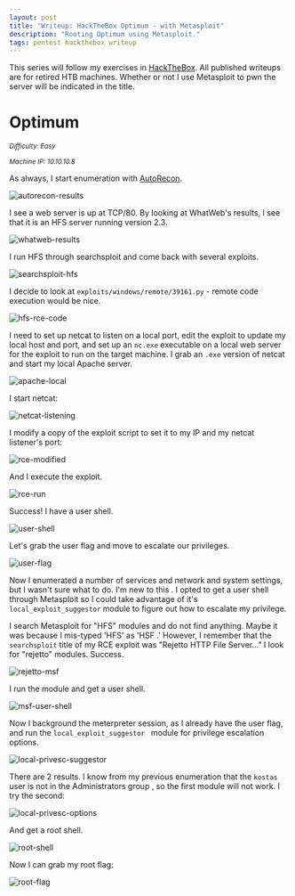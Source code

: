 ```yaml
---
layout: post
title: "Writeup: HackTheBox Optimum - with Metasploit"
description: "Rooting Optimum using Metasploit."
tags: pentest hackthebox writeup
---
```


This series will follow my exercises in [HackTheBox][]. All published writeups are for retired HTB machines. Whether
 or not I use Metasploit to pwn the server will be indicated in the title.

# Optimum

_<small>Difficulty: Easy</small>_

_<small>Machine IP: 10.10.10.8</small>_

As always, I start enumeration with [AutoRecon][].

![autorecon-results][]

I see a web server is up at TCP/80. By looking at WhatWeb's results, I see that it is an HFS server running version 2.3.

![whatweb-results][]

I run HFS through searchsploit and come back with several exploits.

![searchsploit-hfs][]

I decide to look at `exploits/windows/remote/39161.py` - remote code execution would be nice.

![hfs-rce-code][]

I need to set up netcat to listen on a local port, edit the exploit to update my local host and port, and set up an
 `nc.exe` executable on a local web server for the exploit to run on the target machine. I grab an `.exe` version of
  netcat and start my local Apache server.
  
![apache-local][]

I start netcat:

![netcat-listening][]

I modify a copy of the exploit script to set it to my IP and my netcat listener's port:

![rce-modified][]

And I execute the exploit.

![rce-run][]

Success! I have a user shell.

![user-shell][]

Let's grab the user flag and move to escalate our privileges.

![user-flag][]

Now I enumerated a number of services and network and system settings, but I wasn't sure what to do. I'm new to this
. I opted to get a user shell through Metasploit so I could take advantage of it's `local_exploit_suggestor` module
 to figure out how to escalate my privilege.
 
 I search Metasploit for "HFS" modules and do not find anything. Maybe it was because I mis-typed 'HFS' as 'HSF
 .' However, I remember that the `searchsploit` title of my RCE exploit was "Rejetto HTTP File Server..." I look for
  "rejetto" modules. Success.
  
![rejetto-msf][]

I run the module and get a user shell.

![msf-user-shell][]

Now I background the meterpreter session, as I already have the user flag, and run the `local_exploit_suggestor
` module for privilege escalation options.

![local-privesc-suggestor][]

There are 2 results. I know from my previous enumeration that the `kostas` user is not in the Administrators group
, so the first module will not work. I try the second:

![local-privesc-options][]

And get a root shell.

![root-shell][]

Now I can grab my root flag:

![root-flag][]

[autorecon]: https://github.com/Tib3rius/AutoRecon
[hackthebox]: https://www.hackthebox.eu

[apache-local]: /img/htb/optimum/apache-local.png
[autorecon-results]: /img/htb/optimum/autorecon.png
[hfs-rce-code]: /img/htb/optimum/hfs-rce-code.png
[local-privesc-options]: /img/htb/optimum/local-privesc-module-options.png
[local-privesc-suggestor]: /img/htb/optimum/local-privesc-suggestor.png
[msf-user-shell]: /img/htb/optimum/msf-user-shell.png
[netcat-listening]: /img/htb/optimum/nc-listening.png
[rejetto-msf]: /img/htb/optimum/rejetto-msf-module.png
[rce-modified]: /img/htb/optimum/rce-code-modified.png
[root-flag]: /img/htb/optimum/root-flag.png
[rce-run]: /img/htb/optimum/rce-run.png
[root-shell]: /img/htb/optimum/root-shell.png
[searchsploit-hfs]: /img/htb/optimum/searchsploit-hfs.png
[user-flag]: /img/htb/optimum/user-flag.png
[user-shell]: /img/htb/optimum/nc-user-shell.png
[whatweb-results]: /img/htb/optimum/whatweb.png
